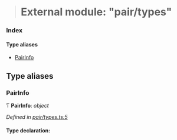 > # External module: "pair/types"

### Index

#### Type aliases

* [PairInfo](_pair_types_.md#pairinfo)

## Type aliases

###  PairInfo

Ƭ **PairInfo**: *object*

*Defined in [pair/types.ts:5](https://github.com/polkadot-js/common/blob/fcdec01/packages/keyring/src/pair/types.ts#L5)*

#### Type declaration: